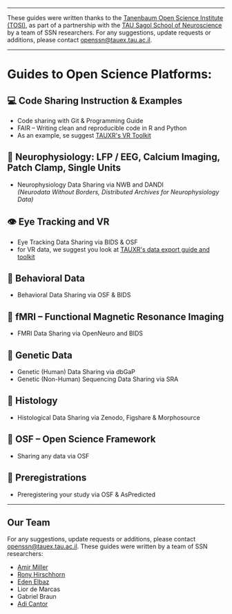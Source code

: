 
---

These guides were written thanks to the [Tanenbaum Open Science Institute (TOSI)](https://www.mcgill.ca/neuro/open-science/tanenbaum-open-science-institute-tosi), as part of a partnership with the [TAU Sagol School of Neuroscience](https://en-sagol.tau.ac.il/open-science) by a team of SSN researchers. For any suggestions, update requests or additions, please contact openssn@tauex.tau.ac.il.

---

# Guides to Open Science Platforms:

## 💻 Code Sharing Instruction & Examples

- Code sharing with Git & Programming Guide  
- FAIR – Writing clean and reproducible code in R and Python
- As an example, se suggest [TAUXR's VR Toolkit](https://github.com/TAU-XR/TAUXR-Research-Template) 

## 🧠 Neurophysiology: LFP / EEG, Calcium Imaging, Patch Clamp, Single Units

- Neurophysiology Data Sharing via NWB and DANDI  
  *(Neurodata Without Borders, Distributed Archives for Neurophysiology Data)*

## 👁️ Eye Tracking and VR

- Eye Tracking Data Sharing via BIDS & OSF
- for VR data, we suggest you look at [TAUXR's data export guide and toolkit](https://github.com/TAU-XR/TAUXR-Research-Template/blob/main/Docs/View%20Exported%20Data.md)

## 🧍 Behavioral Data

- Behavioral Data Sharing via OSF & BIDS

## 🧲 fMRI – Functional Magnetic Resonance Imaging

- FMRI Data Sharing via OpenNeuro and BIDS

## 🧬 Genetic Data

- Genetic (Human) Data Sharing via dbGaP  
- Genetic (Non-Human) Sequencing Data Sharing via SRA

## 🧫 Histology

- Histological Data Sharing via Zenodo, Figshare & Morphosource

## 📁 OSF – Open Science Framework

- Sharing any data via OSF

## 📝 Preregistrations

- Preregistering your study via OSF & AsPredicted

---

## Our Team

For any suggestions, update requests or additions, please contact openssn@tauex.tau.ac.il.
These guides were written by a team of SSN researchers:

- [Amir Miller](https://www.linkedin.com/in/amir-miller-276286318/)
- [Rony Hirschhorn](https://www.linkedin.com/in/rony-hirschhorn/)  
- [Eden Elbaz](https://www.linkedin.com/in/eden-elbaz-5699bb1b5/)  
- Lior de Marcas
- Gabriel Braun
- [Adi Cantor](https://www.linkedin.com/in/adi-cantor-b959b1213/)
